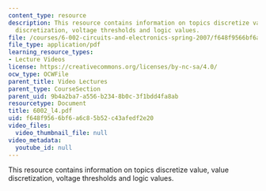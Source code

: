 ```yaml
---
content_type: resource
description: This resource contains information on topics discretize value, value
  discretization, voltage thresholds and logic values.
file: /courses/6-002-circuits-and-electronics-spring-2007/f648f9566bf6a6c85b52c43afedf2e20_6002_l4.pdf
file_type: application/pdf
learning_resource_types:
- Lecture Videos
license: https://creativecommons.org/licenses/by-nc-sa/4.0/
ocw_type: OCWFile
parent_title: Video Lectures
parent_type: CourseSection
parent_uid: 9b4a2ba7-a556-b234-8b0c-3f1bdd4fa8ab
resourcetype: Document
title: 6002_l4.pdf
uid: f648f956-6bf6-a6c8-5b52-c43afedf2e20
video_files:
  video_thumbnail_file: null
video_metadata:
  youtube_id: null
---
```

This resource contains information on topics discretize value, value discretization, voltage thresholds and logic values.